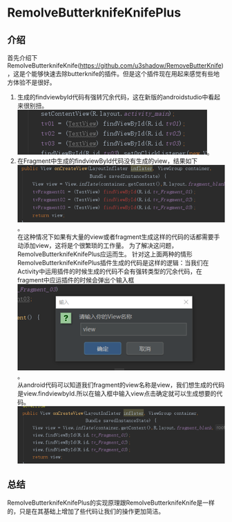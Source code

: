 # RemolveButterknifeKnifePlus
## 介绍
首先介绍下RemolveButterknifeKnife(https://github.com/u3shadow/RemoveButterKnife)，这是个能够快速去除butterknife的插件。但是这个插件现在用起来感觉有些地方体验不是很好。
1. 生成的findviewbyId代码有强转冗余代码，这在新版的androidstudio中看起来很别扭。<br>![image](images/image01.png)。<br>
2. 在Fragment中生成的findviewById代码没有生成的view，结果如下<br>![image](images/image02.png)。<br>在这种情况下如果有大量的view或者fragment生成这样的代码的话都需要手动添加view，这将是个很繁琐的工作量。
为了解决这问题，RemolveButterknifeKnifePlus应运而生。
针对这上面两种的情形RemolveButterknifeKnifePlus插件生成的代码是这样的逻辑：当我们在Activity中运用插件的时候生成的代码不会有强转类型的冗余代码，在fragment中应运插件的时候会弹出个输入框![image](images/image03.png)。
<br>从android代码可以知道我们fragment的view名称是view，我们想生成的代码是view.findviewbyId.所以在输入框中输入view点击确定就可以生成想要的代码。![image](images/image04.png)
## 总结
RemolveButterknifeKnifePlus的实现原理跟RemolveButterknifeKnife是一样的，只是在其基础上增加了些代码让我们的操作更加简洁。
